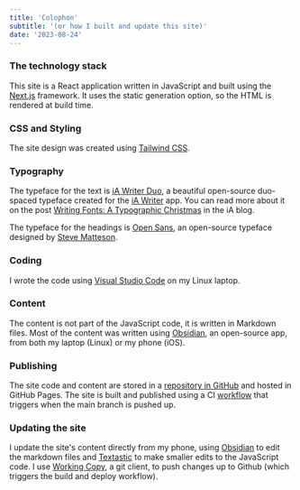```yaml
---
title: 'Colophon'
subtitle: '(or how I built and update this site)'
date: '2023-08-24'
---
```


### The technology stack

This site is a React application written in JavaScript and built using the [Next.js](http://nextjs.org) framework. It uses the static generation option, so the HTML is rendered at build time. 

### CSS and Styling

The site design was created using [Tailwind CSS](https://tailwindcss.com).

### Typography

The typeface for the text is [iA Writer Duo](https://github.com/iaolo/iA-Fonts/tree/master/iA%20Writer%20Duo), a beautiful open-source duo-spaced typeface created for the [iA Writer](https://ia.net/) app. You can read more about it on the post [Writing Fonts: A Typographic Christmas](https://ia.net/topics/a-typographic-christmas) in the iA blog.

The typeface for the headings is [Open Sans](https://github.com/googlefonts/opensans), an open-source typeface designed by [Steve Matteson](https://mattesontypographics.com/).

### Coding

I wrote the code using [Visual Studio Code](https://code.visualstudio.com/) on my Linux laptop.

### Content

The content is not part of the JavaScript code, it is written in Markdown files. Most of the content was written using [Obsidian](https://obsidian.md/), an open-source app, from both my laptop (Linux) or my phone (iOS).

### Publishing

The site code and content are stored in a [repository in GitHub](https://github.com/flpm/flpm.github.io/) and hosted in GitHub Pages. The site is built and published using a CI [workflow](https://github.com/flpm/flpm.github.io/blob/main/.github/workflows/deploy.yml) that triggers when the main branch is pushed up.

### Updating the site

I update the site's content directly from my phone, using [Obsidian](https://obsidian.md/) to edit the markdown files and [Textastic](https://www.textasticapp.com/) to make smaller edits to the JavaScript code. I use [Working Copy](https://workingcopyapp.com/), a git client, to push changes up to Github (which triggers the build and deploy workflow).